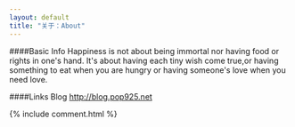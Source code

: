 ```yaml
---
layout: default
title: "关于：About"
---
```

####Basic Info
Happiness is not about being immortal nor having food or rights in one's hand. It's about having each tiny wish come true,or having something to eat when you are hungry or having someone's love when you need love.  


####Links
Blog    <http://blog.pop925.net>  

<!-- Blog Comments -->
<div class="media">
  {% include comment.html %} 
</div>
